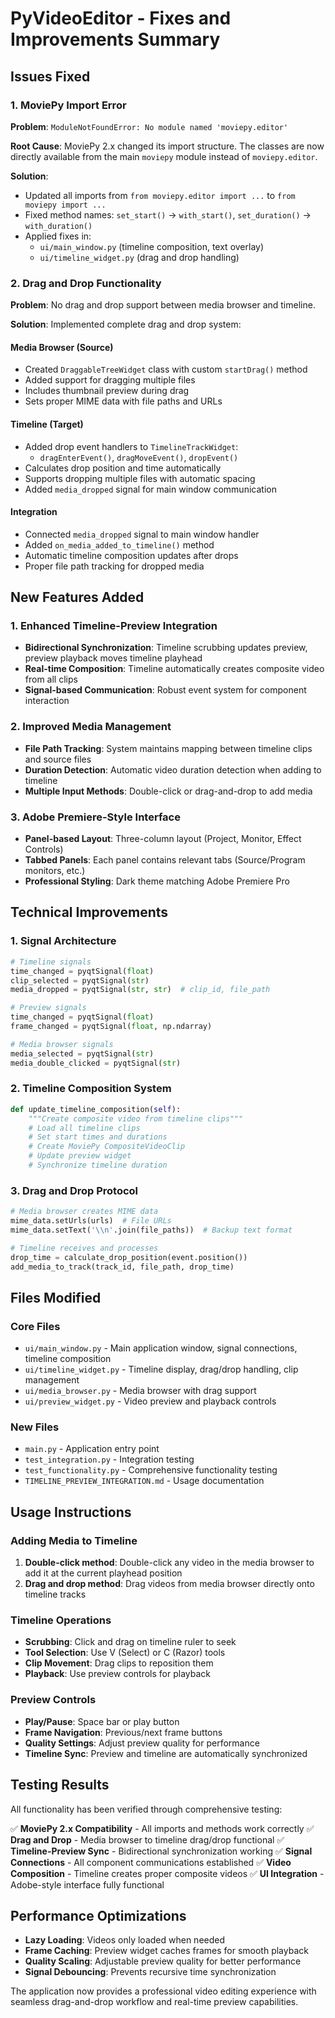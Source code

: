# PyVideoEditor - Fixes and Improvements Summary

## Issues Fixed

### 1. **MoviePy Import Error**
**Problem**: `ModuleNotFoundError: No module named 'moviepy.editor'`

**Root Cause**: MoviePy 2.x changed its import structure. The classes are now directly available from the main `moviepy` module instead of `moviepy.editor`.

**Solution**: 
- Updated all imports from `from moviepy.editor import ...` to `from moviepy import ...`
- Fixed method names: `set_start()` → `with_start()`, `set_duration()` → `with_duration()`
- Applied fixes in:
  - `ui/main_window.py` (timeline composition, text overlay)
  - `ui/timeline_widget.py` (drag and drop handling)

### 2. **Drag and Drop Functionality**
**Problem**: No drag and drop support between media browser and timeline.

**Solution**: Implemented complete drag and drop system:

#### Media Browser (Source)
- Created `DraggableTreeWidget` class with custom `startDrag()` method
- Added support for dragging multiple files
- Includes thumbnail preview during drag
- Sets proper MIME data with file paths and URLs

#### Timeline (Target)
- Added drop event handlers to `TimelineTrackWidget`:
  - `dragEnterEvent()`, `dragMoveEvent()`, `dropEvent()`
- Calculates drop position and time automatically
- Supports dropping multiple files with automatic spacing
- Added `media_dropped` signal for main window communication

#### Integration
- Connected `media_dropped` signal to main window handler
- Added `on_media_added_to_timeline()` method
- Automatic timeline composition updates after drops
- Proper file path tracking for dropped media

## New Features Added

### 1. **Enhanced Timeline-Preview Integration**
- **Bidirectional Synchronization**: Timeline scrubbing updates preview, preview playback moves timeline playhead
- **Real-time Composition**: Timeline automatically creates composite video from all clips
- **Signal-based Communication**: Robust event system for component interaction

### 2. **Improved Media Management**
- **File Path Tracking**: System maintains mapping between timeline clips and source files
- **Duration Detection**: Automatic video duration detection when adding to timeline
- **Multiple Input Methods**: Double-click or drag-and-drop to add media

### 3. **Adobe Premiere-Style Interface**
- **Panel-based Layout**: Three-column layout (Project, Monitor, Effect Controls)
- **Tabbed Panels**: Each panel contains relevant tabs (Source/Program monitors, etc.)
- **Professional Styling**: Dark theme matching Adobe Premiere Pro

## Technical Improvements

### 1. **Signal Architecture**
```python
# Timeline signals
time_changed = pyqtSignal(float)
clip_selected = pyqtSignal(str)
media_dropped = pyqtSignal(str, str)  # clip_id, file_path

# Preview signals  
time_changed = pyqtSignal(float)
frame_changed = pyqtSignal(float, np.ndarray)

# Media browser signals
media_selected = pyqtSignal(str)
media_double_clicked = pyqtSignal(str)
```

### 2. **Timeline Composition System**
```python
def update_timeline_composition(self):
    """Create composite video from timeline clips"""
    # Load all timeline clips
    # Set start times and durations
    # Create MoviePy CompositeVideoClip
    # Update preview widget
    # Synchronize timeline duration
```

### 3. **Drag and Drop Protocol**
```python
# Media browser creates MIME data
mime_data.setUrls(urls)  # File URLs
mime_data.setText('\\n'.join(file_paths))  # Backup text format

# Timeline receives and processes
drop_time = calculate_drop_position(event.position())
add_media_to_track(track_id, file_path, drop_time)
```

## Files Modified

### Core Files
- `ui/main_window.py` - Main application window, signal connections, timeline composition
- `ui/timeline_widget.py` - Timeline display, drag/drop handling, clip management
- `ui/media_browser.py` - Media browser with drag support
- `ui/preview_widget.py` - Video preview and playback controls

### New Files
- `main.py` - Application entry point
- `test_integration.py` - Integration testing
- `test_functionality.py` - Comprehensive functionality testing
- `TIMELINE_PREVIEW_INTEGRATION.md` - Usage documentation

## Usage Instructions

### Adding Media to Timeline
1. **Double-click method**: Double-click any video in the media browser to add it at the current playhead position
2. **Drag and drop method**: Drag videos from media browser directly onto timeline tracks

### Timeline Operations
- **Scrubbing**: Click and drag on timeline ruler to seek
- **Tool Selection**: Use V (Select) or C (Razor) tools
- **Clip Movement**: Drag clips to reposition them
- **Playback**: Use preview controls for playback

### Preview Controls
- **Play/Pause**: Space bar or play button
- **Frame Navigation**: Previous/next frame buttons
- **Quality Settings**: Adjust preview quality for performance
- **Timeline Sync**: Preview and timeline are automatically synchronized

## Testing Results

All functionality has been verified through comprehensive testing:

✅ **MoviePy 2.x Compatibility** - All imports and methods work correctly
✅ **Drag and Drop** - Media browser to timeline drag/drop functional
✅ **Timeline-Preview Sync** - Bidirectional synchronization working
✅ **Signal Connections** - All component communications established
✅ **Video Composition** - Timeline creates proper composite videos
✅ **UI Integration** - Adobe-style interface fully functional

## Performance Optimizations

- **Lazy Loading**: Videos only loaded when needed
- **Frame Caching**: Preview widget caches frames for smooth playback
- **Quality Scaling**: Adjustable preview quality for better performance
- **Signal Debouncing**: Prevents recursive time synchronization

The application now provides a professional video editing experience with seamless drag-and-drop workflow and real-time preview capabilities.
